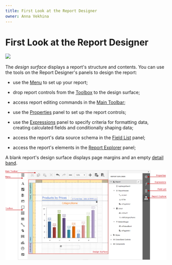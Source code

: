 ```yaml
---
title: First Look at the Report Designer
owner: Anna Vekhina
---
```

# First Look at the Report Designer

![](../../../images/eurd-win-report-designer.png)

The _design surface_ displays a report's structure and contents. You can use the tools on the Report Designer's panels to design the report:

- use the [Menu](report-designer-tools\menu.md) to set up your report;

- drop report controls from the [Toolbox](report-designer-tools\toolbox.md) to the design surface;

-  access report editing commands in the [Main Toolbar](report-designer-tools\toolbar.md);

- use the [Properties](report-designer-tools\ui-panels\properties-panel.md) panel to set up the report controls;

- use the [Expressions](report-designer-tools\ui-panels\expressions-panel.md) panel to specify criteria for formatting data, creating calculated fields and conditionally shaping data;

- access the report's data source schema in the [Field List](report-designer-tools\ui-panels\field-list.md) panel;

- access the report's elements in the [Report Explorer](report-designer-tools\ui-panels\report-explorer.md) panel;

A blank report's design surface displays page margins and an empty [detail band](introduction-to-banded-reports.md).


![](../../images/eurd-web-report-bands-default-design-time.png)

